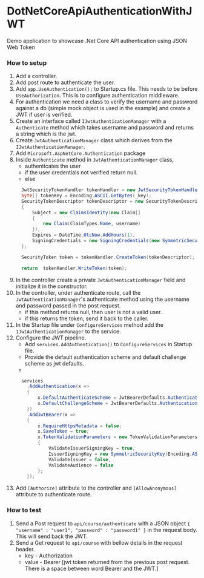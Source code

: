 # DotNetCoreApiAuthenticationWithJWT

Demo application to showcase .Net Core API authentication using JSON Web Token

### How to setup
1. Add a controller.
2. Add post route to authenticate the user.
3. Add ```app.UseAuthentication();``` to Startup.cs file. This needs to be before ```UseAuthorization```. This is to configure authentication middleware.
4. For authentication we need a class to verify the username and password against a db (simple mock object is used in the example) and create a JWT if user is verified.
5. Create an interface called ```IJwtAuthenticationManager``` with a ```Authenticate``` method which takes username and password and returns a string which is the jwt.
6. Create ```JwtAuthenticationManager``` class which derives from the ```IJwtAuthenticationManager```.
7. Add ```Microsoft.AspNetCore.Authentication``` package
8. Inside ```Authenticate``` method in ```JwtAuthenticationManager``` class, 
    - authenticates the user
    - if the user credentials not verified return null.
    - else 
    ```C#
      JwtSecurityTokenHandler tokenHandler = new JwtSecurityTokenHandler();
      byte[] tokenKey = Encoding.ASCII.GetBytes(_key);
      SecurityTokenDescriptor tokenDescriptor = new SecurityTokenDescriptor
      {
          Subject = new ClaimsIdentity(new Claim[]
          {
              new Claim(ClaimTypes.Name, username)
          }),
          Expires = DateTime.UtcNow.AddHours(1),
          SigningCredentials = new SigningCredentials(new SymmetricSecurityKey(tokenKey), SecurityAlgorithms.HmacSha256Signature)
      };

      SecurityToken token = tokenHandler.CreateToken(tokenDescriptor);

      return  tokenHandler.WriteToken(token);
    ```
9. In the controller create a private ```JwtAuthenticationManager``` field and initialize it in the constructor.
10. In the controller, under authenticate route, call the ```JwtAuthenticationManager```'s authenticate method using the username and password passed in the post request.
    - if this method returns null, then user is not a valid user.
    - if this returns the token, send it back to the caller.
11. In the Startup file under ```ConfigureServices``` method add the ```IJwtAuthenticationManager``` to the service.
12. Configure the JWT pipeline.
    - Add ```services.AddAuthentication()``` to ```ConfigureServices``` in Startup file.
    - Provide the default authentication scheme and default challenge scheme as jwt defaults. 
    - 
    ```C#
      services
        .AddAuthentication(x =>
        {
            x.DefaultAuthenticateScheme = JwtBearerDefaults.AuthenticationScheme;
            x.DefaultChallengeScheme = JwtBearerDefaults.AuthenticationScheme;
        })
        .AddJwtBearer(x =>
        {
            x.RequireHttpsMetadata = false;
            x.SaveToken = true;
            x.TokenValidationParameters = new TokenValidationParameters
            {
                ValidateIssuerSigningKey = true,
                IssuerSigningKey = new SymmetricSecurityKey(Encoding.ASCII.GetBytes(secirityKey)),
                ValidateIssuer = false,
                ValidateAudience = false
            };
        });
    ```
13. Add ```[Authorize]``` attribute to the controller and ```[AllowAnonymous]``` attribute to authenticate route.

### How to test
1. Send a Post request to ```api/course/authenticate``` with a JSON object ```{ "username" : "user1", "password" : "password1" }``` in the request body. This will send back the JWT.
2. Send a Get request to ```api/course``` with bellow details in the request header.
    - key - Authorization
    - value - Bearer [jwt token returned from the previous post request. There is a space between word Bearer and the JWT.]
